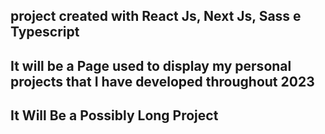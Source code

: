 ## project created with  React Js, Next Js, Sass e Typescript
## It will be a Page used to display my personal projects that I have developed throughout 2023
## It Will Be a Possibly Long Project